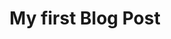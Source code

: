 ---
title: My first Blog Post
description: Learning how to use @nuxt/content to create a blog
img: abbey-hideki.jpg
alt: my first blog post
---